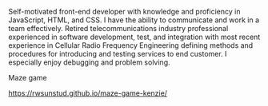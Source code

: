 Self-motivated front-end developer with knowledge and proficiency in JavaScript, HTML,  and CSS. I have the ability to communicate and work in a team effectively.
Retired telecommunications industry professional experienced in software development, test, and integration with most recent experience in Cellular Radio Frequency Engineering defining methods and procedures for introducing and testing services to end customer. I especially enjoy debugging and problem solving.


Maze game

https://rwsunstud.github.io/maze-game-kenzie/